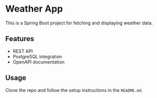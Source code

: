 # Weather App
This is a Spring Boot project for fetching and displaying weather data.

## Features
- REST API
- PostgreSQL integration
- OpenAPI documentation

## Usage
Clone the repo and follow the setup instructions in the `README.md`.

